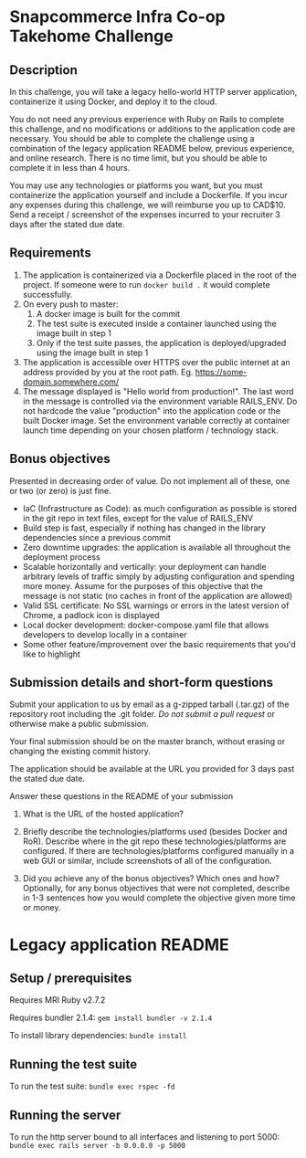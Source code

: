 # Snapcommerce Infra Co-op Takehome Challenge

## Description

In this challenge, you will take a legacy hello-world HTTP server application, containerize it using Docker, and deploy it to the cloud.

You do not need any previous experience with Ruby on Rails to complete this challenge, and no modifications or additions to the application code are necessary. You should be able to complete the challenge using a combination of the legacy application README below, previous experience, and online research. There is no time limit, but you should be able to complete it in less than 4 hours.

You may use any technologies or platforms you want, but you must containerize the application yourself and include a Dockerfile. If you incur any expenses during this challenge, we will reimburse you up to CAD$10. Send a receipt / screenshot of the expenses incurred to your recruiter 3 days after the stated due date.

## Requirements

1. The application is containerized via a Dockerfile placed in the root of the project. If someone were to run `docker build .` it would complete successfully.
1. On every push to master:
    1. A docker image is built for the commit
    1. The test suite is executed inside a container launched using the image built in step 1
    1. Only if the test suite passes, the application is deployed/upgraded using the image built in step 1
1. The application is accessible over HTTPS over the public internet at an address provided by you at the root path. Eg. https://some-domain.somewhere.com/
1. The message displayed is "Hello world from production!". The last word in the message is controlled via the environment variable RAILS_ENV. Do not hardcode the value "production" into the application code or the built Docker image. Set the environment variable correctly at container launch time depending on your chosen platform / technology stack.

## Bonus objectives

Presented in decreasing order of value. Do not implement all of these, one or two (or zero) is just fine.

- IaC (Infrastructure as Code): as much configuration as possible is stored in the git repo in text files, except for the value of RAILS_ENV
- Build step is fast, especially if nothing has changed in the library dependencies since a previous commit
- Zero downtime upgrades: the application is available all throughout the deployment process
- Scalable horizontally and vertically: your deployment can handle arbitrary levels of traffic simply by adjusting configuration and spending more money. Assume for the purposes of this objective that the message is not static (no caches in front of the application are allowed)
- Valid SSL certificate: No SSL warnings or errors in the latest version of Chrome, a padlock icon is displayed
- Local docker development: docker-compose.yaml file that allows developers to develop locally in a container
- Some other feature/improvement over the basic requirements that you'd like to highlight

## Submission details and short-form questions

Submit your application to us by email as a g-zipped tarball (.tar.gz) of the repository root including the .git folder. *Do not submit a pull request* or otherwise make a public submission.

Your final submission should be on the master branch, without erasing or changing the existing commit history.

The application should be available at the URL you provided for 3 days past the stated due date.

Answer these questions in the README of your submission

1. What is the URL of the hosted application?

1. Briefly describe the technologies/platforms used (besides Docker and RoR). Describe where in the git repo these technologies/platforms are configured. If there are technologies/platforms configured manually in a web GUI or similar, include screenshots of all of the configuration.

1. Did you achieve any of the bonus objectives? Which ones and how? Optionally, for any bonus objectives that were not completed, describe in 1-3 sentences how you would complete the objective given more time or money.

# Legacy application README

## Setup / prerequisites

Requires MRI Ruby v2.7.2

Requires bundler 2.1.4: `gem install bundler -v 2.1.4`
 
To install library dependencies: `bundle install`

## Running the test suite

To run the test suite: `bundle exec rspec -fd`

## Running the server

To run the http server bound to all interfaces and listening to port 5000: `bundle exec rails server -b 0.0.0.0 -p 5000`
